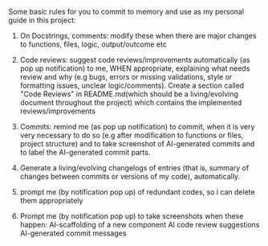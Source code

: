 Some basic rules for you to commit to memory and use as my personal guide in this project:

1. On Docstrings, comments: 
         modify these when there are major changes to functions, files, logic, output/outcome etc

2. Code reviews:
          suggest code reviews/improvements automatically (as pop up notification) to me, WHEN appropriate, explaining what needs review and why (e.g bugs, errors  or missing validations, style or formatting issues, unclear logic/comments). Create a section called "Code Reviews" in README.md(which should be a living/evolving document throughout the project) which contains the implemented reviews/improvements

3. Commits:
         remind me (as pop up notification) to commit, when it is very very necessary to do so (e.g after modification to functions or files, project structure) and to take screenshot of AI-generated commits and to label the AI-generated commit parts.

4. Generate a living/evolving changelogs of entries (that is, summary of changes between commits or versions of my code), automatically.

5. prompt me (by notification pop up) of redundant codes, so i can delete them appropriately

6. Prompt me (by notification pop up) to take screenshots when these happen:
     AI-scaffolding of a new component
     AI code review suggestions
     AI-generated commit messages